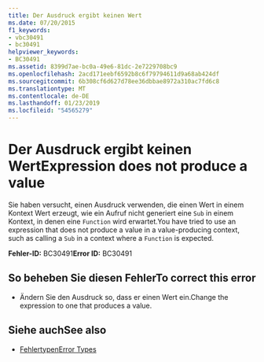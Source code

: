 ```yaml
---
title: Der Ausdruck ergibt keinen Wert
ms.date: 07/20/2015
f1_keywords:
- vbc30491
- bc30491
helpviewer_keywords:
- BC30491
ms.assetid: 8399d7ae-bc0a-49e6-81dc-2e7229708bc9
ms.openlocfilehash: 2acd171eebf6592b8c6f79794611d9a68ab424df
ms.sourcegitcommit: 6b308cf6d627d78ee36dbbae8972a310ac7fd6c8
ms.translationtype: MT
ms.contentlocale: de-DE
ms.lasthandoff: 01/23/2019
ms.locfileid: "54565279"
---
```

# <a name="expression-does-not-produce-a-value"></a><span data-ttu-id="6cded-102">Der Ausdruck ergibt keinen Wert</span><span class="sxs-lookup"><span data-stu-id="6cded-102">Expression does not produce a value</span></span>
<span data-ttu-id="6cded-103">Sie haben versucht, einen Ausdruck verwenden, die einen Wert in einem Kontext Wert erzeugt, wie ein Aufruf nicht generiert eine `Sub` in einem Kontext, in denen eine `Function` wird erwartet.</span><span class="sxs-lookup"><span data-stu-id="6cded-103">You have tried to use an expression that does not produce a value in a value-producing context, such as calling a `Sub` in a context where a `Function` is expected.</span></span>  
  
 <span data-ttu-id="6cded-104">**Fehler-ID:** BC30491</span><span class="sxs-lookup"><span data-stu-id="6cded-104">**Error ID:** BC30491</span></span>  
  
## <a name="to-correct-this-error"></a><span data-ttu-id="6cded-105">So beheben Sie diesen Fehler</span><span class="sxs-lookup"><span data-stu-id="6cded-105">To correct this error</span></span>  
  
-   <span data-ttu-id="6cded-106">Ändern Sie den Ausdruck so, dass er einen Wert ein.</span><span class="sxs-lookup"><span data-stu-id="6cded-106">Change the expression to one that produces a value.</span></span>  
  
## <a name="see-also"></a><span data-ttu-id="6cded-107">Siehe auch</span><span class="sxs-lookup"><span data-stu-id="6cded-107">See also</span></span>
- [<span data-ttu-id="6cded-108">Fehlertypen</span><span class="sxs-lookup"><span data-stu-id="6cded-108">Error Types</span></span>](../../../visual-basic/programming-guide/language-features/error-types.md)

